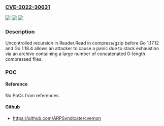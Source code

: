 ### [CVE-2022-30631](https://cve.mitre.org/cgi-bin/cvename.cgi?name=CVE-2022-30631)
![](https://img.shields.io/static/v1?label=Product&message=compress%2Fgzip&color=blue)
![](https://img.shields.io/static/v1?label=Version&message=%3C%201.17.12%20&color=brighgreen)
![](https://img.shields.io/static/v1?label=Vulnerability&message=CWE-674%3A%20Uncontrolled%20Recursion&color=brighgreen)

### Description

Uncontrolled recursion in Reader.Read in compress/gzip before Go 1.17.12 and Go 1.18.4 allows an attacker to cause a panic due to stack exhaustion via an archive containing a large number of concatenated 0-length compressed files.

### POC

#### Reference
No PoCs from references.

#### Github
- https://github.com/ARPSyndicate/cvemon

